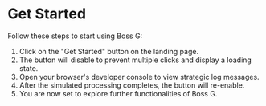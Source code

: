 # Get Started

Follow these steps to start using Boss G:

1. Click on the "Get Started" button on the landing page.
2. The button will disable to prevent multiple clicks and display a loading state.
3. Open your browser's developer console to view strategic log messages.
4. After the simulated processing completes, the button will re-enable.
5. You are now set to explore further functionalities of Boss G.